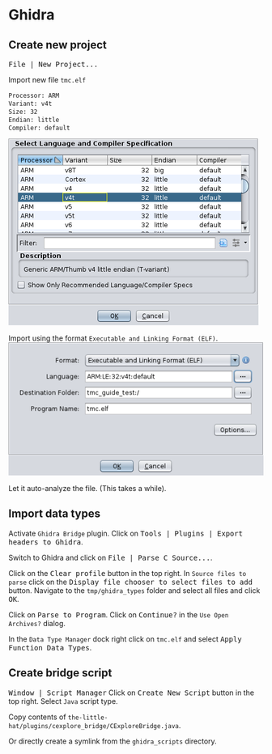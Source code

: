 # Ghidra

## Create new project
<kbd>File | New Project...</kbd>

Import new file
`tmc.elf`
```
Processor: ARM
Variant: v4t
Size: 32
Endian: little
Compiler: default
```
![Select Language and Compiler Specification dialog](img/language.png)

Import using the format `Executable and Linking Format (ELF)`.  
![Import dialog](img/import.png)

Let it auto-analyze the file. (This takes a while).

## Import data types
Activate `Ghidra Bridge` plugin. Click on <kbd>Tools | Plugins | Export headers to Ghidra</kbd>.

Switch to Ghidra and click on
<kbd>File | Parse C Source...</kbd>.

Click on the <kbd>Clear profile</kbd> button in the top right.
In `Source files to parse` click on the <kbd>Display file chooser to select files to add</kbd> button. Navigate to the `tmp/ghidra_types` folder and select all files and click <kbd>OK</kbd>.

Click on <kbd>Parse to Program</kbd>.
Click on <kbd>Continue?</kbd> in the `Use Open Archives?` dialog.

In the `Data Type Manager` dock right click on `tmc.elf` and select <kbd>Apply Function Data Types</kbd>.

## Create bridge script
<kbd>Window | Script Manager</kbd>
Click on <kbd>Create New Script</kbd> button in the top right.
Select `Java` script type.

Copy contents of `the-little-hat/plugins/cexplore_bridge/CExploreBridge.java`.

Or directly create a symlink from the `ghidra_scripts` directory.
